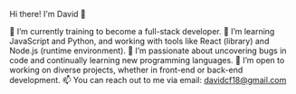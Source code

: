 Hi there! I'm David 👋

🔭 I’m currently training to become a full-stack developer.
🌱 I’m learning JavaScript and Python, and working with tools like React (library) and Node.js (runtime environment).
👀 I’m passionate about uncovering bugs in code and continually learning new programming languages.
💼 I’m open to working on diverse projects, whether in front-end or back-end development.
📫 You can reach out to me via email: davidcf18@gmail.com
